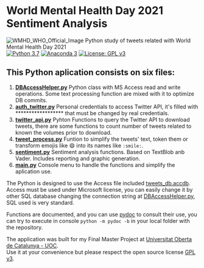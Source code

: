 # World Mental Health Day 2021 Sentiment Analysis
![WMHD_WHO_Official_Image](https://www.who.int/images/default-source/campaigns/world-mental-health-day/2021/who_wmhd_21_1280x720.tmb-1024v.jpg)
Python study of tweets related with World Mental Health Day 2021  
[![Python 3.7](https://img.shields.io/badge/python-3.7-blue.svg)](https://www.python.org/downloads/release/python-370/)
[![Anaconda 3](https://anaconda.org/conda-forge/python/badges/version.svg)](https://docs.anaconda.com/anaconda/reference/release-notes/)
[![License: GPL v3](https://img.shields.io/badge/License-GPLv3-blue.svg)](https://www.gnu.org/licenses/gpl-3.0)

## This Python aplication consists on six files:

1.	**[DBAccessHelper.py](https://github.com/jjdiezm/WMHD_Sentiment/blob/main/DBAccessHelper.py)** Python class with MS Access read and write operations. Some text processing function are mixed with it to optimize DB commits.
2.	**[auth_twitter.py](https://github.com/jjdiezm/WMHD_Sentiment/blob/main/auth_twitter.py)** Personal credentials to access Twitter API, it's filled with ****************** that must be changed by real credentials.
3.	**[twitter_api.py](https://github.com/jjdiezm/WMHD_Sentiment/blob/main/twitter_api.py)** Pyhton Functions to query the Twitter API to download tweets, there are some functions to count number of tweets related to known the volumes prior to download.
4.	**[tweet_process.py](https://github.com/jjdiezm/WMHD_Sentiment/blob/main/tweet_process.py)** Funtion to simplify the tweets' text, token them or transform emojis like :smile: into its names like `:smile:`.
5.	**[sentiment.py](https://github.com/jjdiezm/WMHD_Sentiment/blob/main/sentiment.py)** Sentiment analysis functions. Based on TextBlob anb Vader. Includes reporting and graphic generation.
6.	**[main.py](https://github.com/jjdiezm/WMHD_Sentiment/blob/main/main.py)** Console menu to handle the functions and simplify the aplication use.

The Python is designed to use the Access file included [tweets_db.accdb](https://github.com/jjdiezm/WMHD_Sentiment/blob/main/tweets_db.accdb).  
Access must be used under Microsoft license, you can easily change it by other SQL database changing the connection string at [DBAccessHelper.py](https://github.com/jjdiezm/WMHD_Sentiment/blob/main/DBAccessHelper.py), SQL used is very standard.  

Functions are documented, and you can use [pydoc](https://docs.python.org/3/library/pydoc.html) to consult their use, you can try to execute in console `python -m pydoc -b` in your local folder with the repository.

The application was built for my Final Master Project at [Universitat Oberta de Catalunya - UOC](https://www.uoc.edu).  
Use it at your convenience but please respect the open source license [GPL v3](https://github.com/jjdiezm/WMHD_Sentiment/blob/main/LICENSE).

